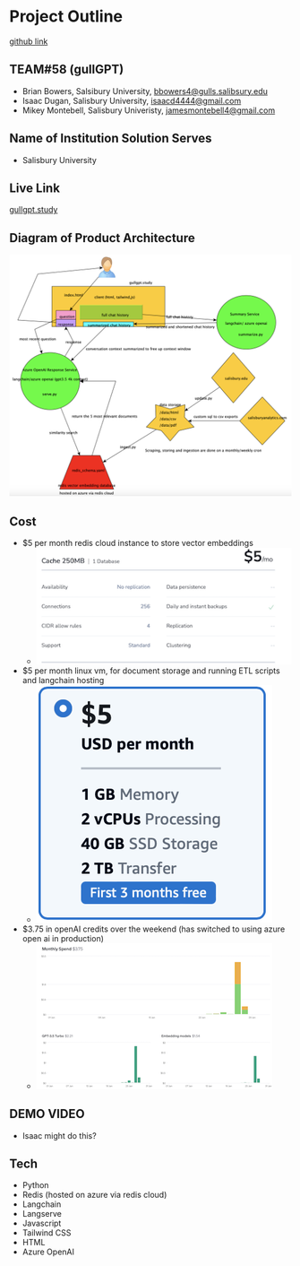 # Project Outline
[github link](https://github.com/idugan100/gullGPT)
## TEAM#58 (gullGPT)
- Brian Bowers, Salsibury University, bbowers4@gulls.salibsury.edu
- Isaac Dugan, Salisbury University, isaacd4444@gmail.com
- Mikey Montebell, Salisbury Univeristy, jamesmontebell4@gmail.com 
## Name of Institution Solution Serves
- Salisbury University
## Live Link
[gullgpt.study](http://gullgpt.study)
## Diagram of Product Architecture
![alt text](./documentation/architecture.png)
## Cost
- $5 per month redis cloud instance to store vector embeddings
    - ![alt text](./documentation/redis_cost.png)
- $5 per month linux vm, for document storage and running ETL scripts and langchain hosting
    - ![alt text](./documentation/vm_cost.png)
- $3.75 in openAI credits over the weekend (has switched to using azure open ai in production)
    - ![alt text](./documentation/openAI_cost.png)
## DEMO VIDEO
- Isaac might do this?
## Tech
- Python
- Redis (hosted on azure via redis cloud)
- Langchain
- Langserve
- Javascript
- Tailwind CSS
- HTML
- Azure OpenAI